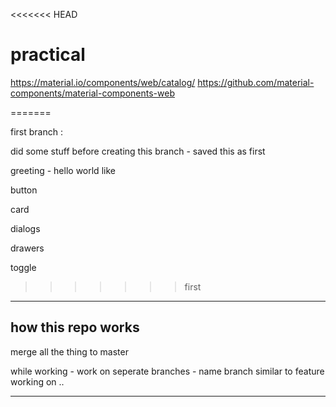 <<<<<<< HEAD
# practical
https://material.io/components/web/catalog/
https://github.com/material-components/material-components-web











=======


first branch :

did some stuff before creating this branch - saved this as first 


greeting - hello world like 


button

card

dialogs

drawers

toggle 
>>>>>>> first




---

how this repo works
-

merge all the thing to master

while working - work on seperate branches - name branch similar to feature working on .. 

---

